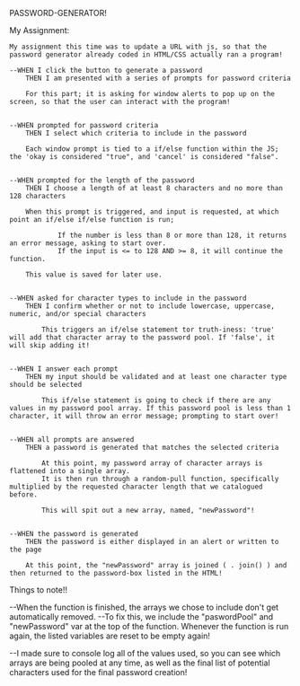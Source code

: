 PASSWORD-GENERATOR!

My Assignment:

    My assignment this time was to update a URL with js, so that the password generator already coded in HTML/CSS actually ran a program!

    --WHEN I click the button to generate a password
        THEN I am presented with a series of prompts for password criteria

        For this part; it is asking for window alerts to pop up on the screen, so that the user can interact with the program!


    --WHEN prompted for password criteria
        THEN I select which criteria to include in the password

        Each window prompt is tied to a if/else function within the JS; the 'okay is considered "true", and 'cancel' is considered "false".


    --WHEN prompted for the length of the password
        THEN I choose a length of at least 8 characters and no more than 128 characters

        When this prompt is triggered, and input is requested, at which point an if/else if/else function is run;

                If the number is less than 8 or more than 128, it returns an error message, asking to start over.
                If the input is <= to 128 AND >= 8, it will continue the function.

        This value is saved for later use.


    --WHEN asked for character types to include in the password
        THEN I confirm whether or not to include lowercase, uppercase, numeric, and/or special characters

            This triggers an if/else statement tor truth-iness: 'true' will add that character array to the password pool. If 'false', it will skip adding it!


    --WHEN I answer each prompt
        THEN my input should be validated and at least one character type should be selected

            This if/else statement is going to check if there are any values in my password pool array. If this password pool is less than 1 character, it will throw an error message; prompting to start over!


    --WHEN all prompts are answered
        THEN a password is generated that matches the selected criteria

            At this point, my password array of character arrays is flattened into a single array.
            It is then run through a random-pull function, specifically multiplied by the requested character length that we catalogued before.

            This will spit out a new array, named, "newPassword"!


    --WHEN the password is generated
        THEN the password is either displayed in an alert or written to the page 

        At this point, the "newPassword" array is joined ( . join() ) and then returned to the password-box listed in the HTML!

Things to note!!

--When the function is finished, the arrays we chose to include don't get automatically removed. 
--To fix this, we include the "paswordPool" and "newPassword" var at the top of the function. Whenever the function is run again, the listed variables are reset to be empty again!

--I made sure to console log all of the values used, so you can see which arrays are being pooled at any time, as well as the final list of potential characters used for the final password creation!

